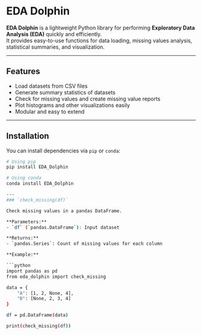 # EDA Dolphin

**EDA Dolphin** is a lightweight Python library for performing **Exploratory Data Analysis (EDA)** quickly and efficiently.  
It provides easy-to-use functions for data loading, missing values analysis, statistical summaries, and visualization.

---

## Features

- Load datasets from CSV files
- Generate summary statistics of datasets
- Check for missing values and create missing value reports
- Plot histograms and other visualizations easily
- Modular and easy to extend

---

## Installation

You can install dependencies via `pip` or `conda`:

```bash
# Using pip
pip install EDA_Dolphin

# Using conda
conda install EDA_Dolphin

---
### `check_missing(df)`

Check missing values in a pandas DataFrame.

**Parameters:**
- `df` (`pandas.DataFrame`): Input dataset

**Returns:**
- `pandas.Series`: Count of missing values for each column

**Example:**

```python
import pandas as pd
from eda_dolphin import check_missing

data = {
    "A": [1, 2, None, 4],
    "B": [None, 2, 3, 4]
}

df = pd.DataFrame(data)

print(check_missing(df))
